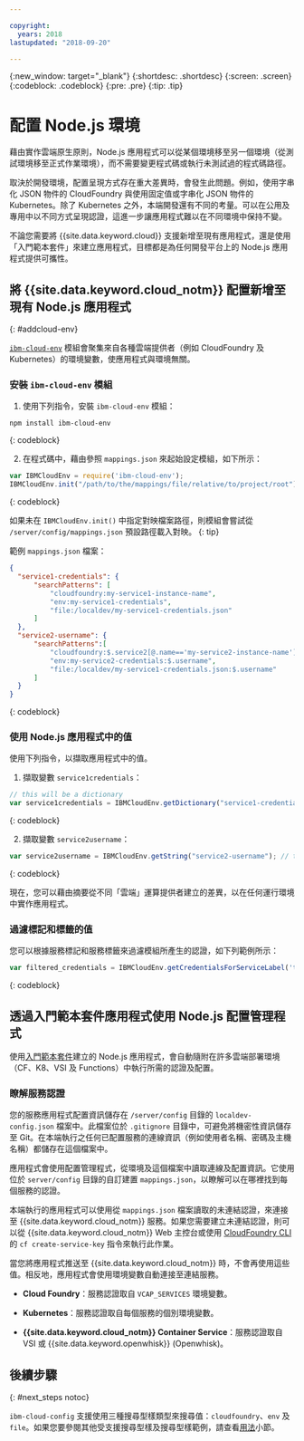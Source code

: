 ```yaml
---

copyright:
  years: 2018
lastupdated: "2018-09-20"

---
```

{:new_window: target="_blank"}
{:shortdesc: .shortdesc}
{:screen: .screen}
{:codeblock: .codeblock}
{:pre: .pre}
{:tip: .tip}

# 配置 Node.js 環境

藉由實作雲端原生原則，Node.js 應用程式可以從某個環境移至另一個環境（從測試環境移至正式作業環境），而不需要變更程式碼或執行未測試過的程式碼路徑。

取決於開發環境，配置呈現方式存在重大差異時，會發生此問題。例如，使用字串化 JSON 物件的 CloudFoundry 與使用固定值或字串化 JSON 物件的 Kubernetes。除了 Kubernetes 之外，本端開發還有不同的考量。可以在公用及專用中以不同方式呈現認證，這進一步讓應用程式難以在不同環境中保持不變。

不論您需要將 {{site.data.keyword.cloud}} 支援新增至現有應用程式，還是使用「入門範本套件」來建立應用程式，目標都是為任何開發平台上的 Node.js 應用程式提供可攜性。

## 將 {{site.data.keyword.cloud_notm}} 配置新增至現有 Node.js 應用程式
{: #addcloud-env}

[`ibm-cloud-env`](https://github.com/ibm-developer/ibm-cloud-env) 模組會聚集來自各種雲端提供者（例如 CloudFoundry 及 Kubernetes）的環境變數，使應用程式與環境無關。

### 安裝 `ibm-cloud-env` 模組
1. 使用下列指令，安裝 `ibm-cloud-env` 模組：
  ```
  npm install ibm-cloud-env
  ```
  {: codeblock}

2. 在程式碼中，藉由參照 `mappings.json` 來起始設定模組，如下所示：
  ```js
  var IBMCloudEnv = require('ibm-cloud-env');
  IBMCloudEnv.init("/path/to/the/mappings/file/relative/to/project/root");
  ```
  {: codeblock}

  如果未在 `IBMCloudEnv.init()` 中指定對映檔案路徑，則模組會嘗試從 `/server/config/mappings.json` 預設路徑載入對映。
  {: tip}

  範例 `mappings.json` 檔案：
  ```json
  {
    "service1-credentials": {
        "searchPatterns": [
            "cloudfoundry:my-service1-instance-name", 
            "env:my-service1-credentials", 
            "file:/localdev/my-service1-credentials.json" 
        ]
    },
    "service2-username": {
        "searchPatterns":[
            "cloudfoundry:$.service2[@.name=='my-service2-instance-name'].credentials.username",
            "env:my-service2-credentials:$.username",
            "file:/localdev/my-service1-credentials.json:$.username" 
        ]
    }
  }
  ```
  {: codeblock}

### 使用 Node.js 應用程式中的值
使用下列指令，以擷取應用程式中的值。

1. 擷取變數 `service1credentials`：
  ```js
  // this will be a dictionary
  var service1credentials = IBMCloudEnv.getDictionary("service1-credentials");
  ```
  {: codeblock}

2. 擷取變數 `service2username`：
  ```js
  var service2username = IBMCloudEnv.getString("service2-username"); // this will be a string
  ```
  {: codeblock}

現在，您可以藉由摘要從不同「雲端」運算提供者建立的差異，以在任何運行環境中實作應用程式。

### 過濾標記和標籤的值
您可以根據服務標記和服務標籤來過濾模組所產生的認證，如下列範例所示：
```js
var filtered_credentials = IBMCloudEnv.getCredentialsForServiceLabel('tag', 'label', credentials)); // returns a Json with credentials for specified service tag and label
```
{: codeblock}

## 透過入門範本套件應用程式使用 Node.js 配置管理程式

使用[入門範本套件](https://console.bluemix.net/developer/appservice/starter-kits/)建立的 Node.js 應用程式，會自動隨附在許多雲端部署環境（CF、K8、VSI 及 Functions）中執行所需的認證及配置。

### 瞭解服務認證

您的服務應用程式配置資訊儲存在 `/server/config` 目錄的 `localdev-config.json` 檔案中。此檔案位於 `.gitignore` 目錄中，可避免將機密性資訊儲存至 Git。在本端執行之任何已配置服務的連線資訊（例如使用者名稱、密碼及主機名稱）都儲存在這個檔案中。

應用程式會使用配置管理程式，從環境及這個檔案中讀取連線及配置資訊。它使用位於 `server/config` 目錄的自訂建置 `mappings.json`，以瞭解可以在哪裡找到每個服務的認證。

本端執行的應用程式可以使用從 `mappings.json` 檔案讀取的未連結認證，來連接至 {{site.data.keyword.cloud_notm}} 服務。如果您需要建立未連結認證，則可以從 {{site.data.keyword.cloud_notm}} Web 主控台或使用 [CloudFoundry CLI](https://docs.cloudfoundry.org/cf-cli/) 的 `cf create-service-key` 指令來執行此作業。

當您將應用程式推送至 {{site.data.keyword.cloud_notm}} 時，不會再使用這些值。相反地，應用程式會使用環境變數自動連接至連結服務。

* **Cloud Foundry**：服務認證取自 `VCAP_SERVICES` 環境變數。

* **Kubernetes**：服務認證取自每個服務的個別環境變數。

* **{{site.data.keyword.cloud_notm}} Container Service**：服務認證取自 VSI 或 {{site.data.keyword.openwhisk}} (Openwhisk)。


## 後續步驟
{: #next_steps notoc}

`ibm-cloud-config` 支援使用三種搜尋型樣類型來搜尋值：`cloudfoundry`、`env` 及 `file`。如果您要參閱其他受支援搜尋型樣及搜尋型樣範例，請查看[用法](https://github.com/ibm-developer/ibm-cloud-env#usage)小節。

